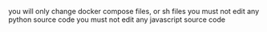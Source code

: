 you will only change docker compose files, or sh files
you must not edit any python source code
you must not edit any javascript source code